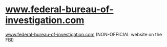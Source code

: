 # www.federal-bureau-of-investigation.com
www.federal-bureau-of-investigation.com (NON-OFFICIAL website on the FBI)

